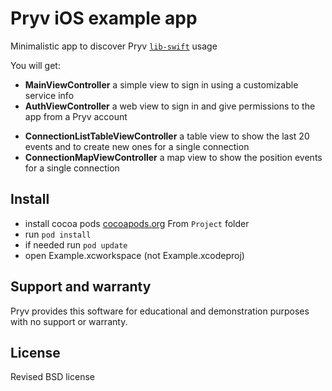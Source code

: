 # Pryv iOS example app

Minimalistic app to discover Pryv [`lib-swift`](https://github.com/pryv/lib-swift) usage

You will get:

* **MainViewController** a simple view to sign in using a customizable service info
* **AuthViewController** a web view to sign in and give permissions to the app from a Pryv account
- **ConnectionListTableViewController** a table view to show the last 20 events and to create new ones for a single connection
- **ConnectionMapViewController** a map view to show the position events for a single connection

## Install

* install cocoa pods [cocoapods.org](https://cocoapods.org)
From `Project` folder
* run `pod install`
* if needed run `pod update`
* open Example.xcworkspace (not Example.xcodeproj)

## Support and warranty

Pryv provides this software for educational and demonstration purposes with no support or warranty.

## License

Revised BSD license

